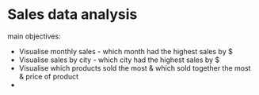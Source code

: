 # Sales data analysis

main objectives:
- Visualise monthly sales - which month had the highest sales by $
- Visualise sales by city - which city had the highest sales by $
- Visualise which products sold the most & which sold together the most & price of product
- 
